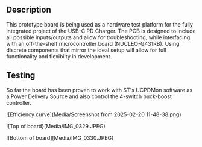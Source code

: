 ## Description
This prototype board is being used as a hardware test platform for the fully integrated project of the USB-C PD Charger. The PCB is designed to include all possible inputs/outputs and allow for troubleshooting, while interfacing with an off-the-shelf microcontroller board (NUCLEO-G431RB). Using discrete components that mirror the ideal setup will allow for full functionality and flexibilty in development.
## Testing
So far the board has been proven to work with ST's UCPDMon software as a Power Delivery Source and also control the 4-switch buck-boost controller.

![Efficiency curve](Media/Screenshot from 2025-02-20 11-48-38.png)

![Top of board}(Media/IMG_0329.JPEG)

![Bottom of board][Media/IMG_0330.JPEG)
